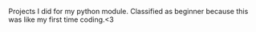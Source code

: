 Projects I did for my python module. 
Classified as beginner because this was like my first time coding.<3
